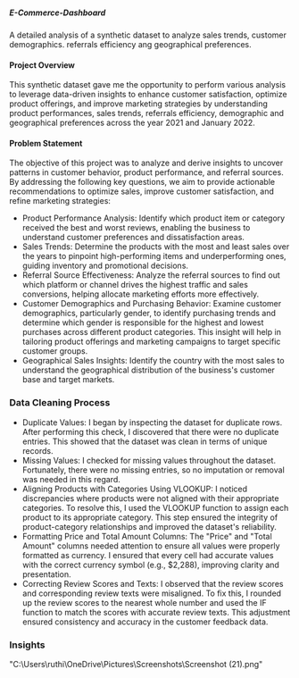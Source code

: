 ##### E-Commerce-Dashboard
A detailed analysis of a synthetic dataset to analyze sales trends, customer demographics. referrals efficiency ang geographical preferences.
#### Project Overview
This synthetic dataset gave me the opportunity to perform various analysis to leverage data-driven insights to enhance customer satisfaction, optimize product offerings, and improve marketing strategies by understanding product performances, sales trends, referrals efficiency, demographic and geographical preferences across the year 2021 and January 2022.
#### Problem Statement
The objective of this project was to analyze and derive insights to uncover patterns in customer behavior, product performance, and referral sources. By addressing the following key questions, we aim to provide actionable recommendations to optimize sales, improve customer satisfaction, and refine marketing strategies:
- Product Performance Analysis: Identify which product item or category received the best and worst reviews, enabling the business to understand customer preferences and dissatisfaction areas.
- Sales Trends: Determine the products with the most and least sales over the years to pinpoint high-performing items and underperforming ones, guiding inventory and promotional decisions.
- Referral Source Effectiveness: Analyze the referral sources to find out which platform or channel drives the highest traffic and sales conversions, helping allocate marketing efforts more effectively.
- Customer Demographics and Purchasing Behavior: Examine customer demographics, particularly gender, to identify purchasing trends and determine which gender is responsible for the highest and lowest purchases across different product categories. This insight will help in tailoring product offerings and marketing campaigns to target specific customer groups.
- Geographical Sales Insights: Identify the country with the most sales to understand the geographical distribution of the business's customer base and target markets.
### Data Cleaning Process
- Duplicate Values: I began by inspecting the dataset for duplicate rows. After performing this check, I discovered that there were no duplicate entries. This showed that the dataset was clean in terms of unique records.
- Missing Values: I checked for missing values throughout the dataset. Fortunately, there were no missing entries, so no imputation or removal was needed in this regard.
- Aligning Products with Categories Using VLOOKUP: I noticed discrepancies where products were not aligned with their appropriate categories. To resolve this, I used the VLOOKUP function to assign each product to its appropriate category. This step ensured the integrity of product-category relationships and improved the dataset's reliability.
- Formatting Price and Total Amount Columns: The "Price" and "Total Amount" columns needed attention to ensure all values were properly formatted as currency. I ensured that every cell had accurate values with the correct currency symbol (e.g., $2,288), improving clarity and presentation.
- Correcting Review Scores and Texts: I observed that the review scores and corresponding review texts were misaligned. To fix this, I rounded up the review scores to the nearest whole number and used the IF function to match the scores with accurate review texts. This adjustment ensured consistency and accuracy in the customer feedback data.
### Insights
"C:\Users\ruthi\OneDrive\Pictures\Screenshots\Screenshot (21).png"
